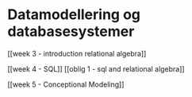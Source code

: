 # Datamodellering og databasesystemer

[[week 3 - introduction relational algebra]]

[[week 4 - SQL]]
[[oblig 1 - sql and relational algebra]]

[[week 5 - Conceptional Modeling]]
